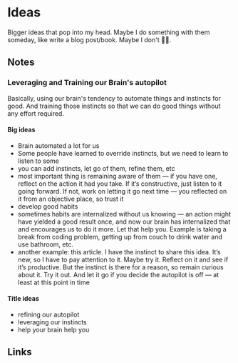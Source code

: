 # Ideas

Bigger ideas that pop into my head. Maybe I do something with them someday, like write a blog post/book. Maybe I don't 🤷‍♂️.

## Notes

### Leveraging and Training our Brain's autopilot

Basically, using our brain's tendency to automate things and instincts for good. And training those instincts so that we can do good things without any effort required.

#### Big ideas

* Brain automated a lot for us
* Some people have learned to override instincts, but we need to learn to listen to some
* you can add instincts, let go of them, refine them, etc
* most important thing is remaining aware of them — if you have one, reflect on the action it had you take. If it’s constructive, just listen to it going forward. If not, work on letting it go next time — you reflected on it from an objective place, so trust it
* develop good habits
* sometimes habits are internalized without us knowing — an action might have yielded a good result once, and now our brain has internalized that and encourages us to do it more. Let that help you. Example is taking a break from coding problem, getting up from couch to drink water and use bathroom, etc.
* another example: this article. I have the instinct to share this idea. It’s new, so I have to pay attention to it. Maybe try it. Reflect on it and see if it’s productive. But the instinct is there for a reason, so remain curious about it. Try it out. And let it go if you decide the autopilot is off — at least at this point in time

#### Title ideas

* refining our autopilot
* leveraging our instincts
* help your brain help you

## Links

